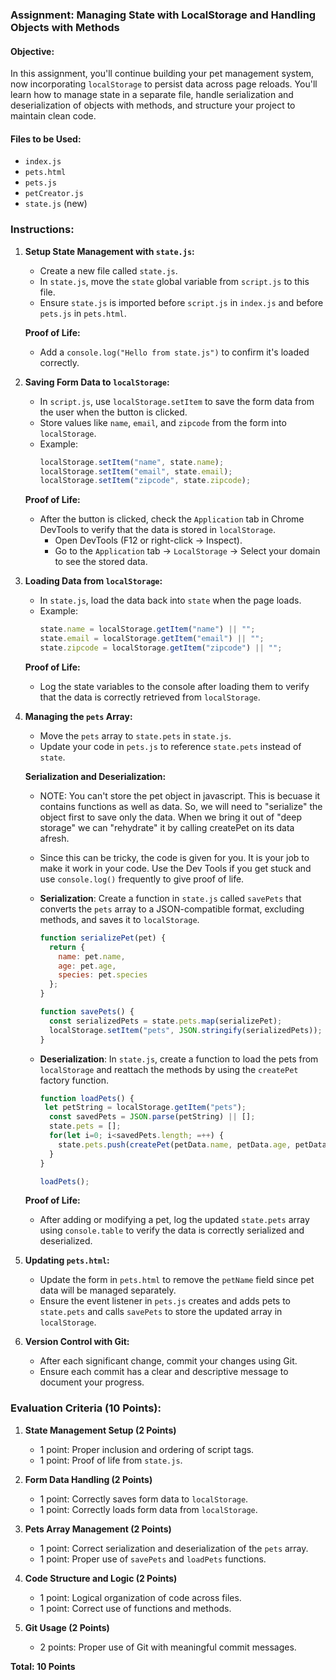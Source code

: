 ### Assignment: Managing State with LocalStorage and Handling Objects with Methods

#### Objective:
In this assignment, you'll continue building your pet management system, now incorporating `localStorage` to persist data across page reloads. You'll learn how to manage state in a separate file, handle serialization and deserialization of objects with methods, and structure your project to maintain clean code.

#### Files to be Used:
- `index.js`
- `pets.html`
- `pets.js`
- `petCreator.js`
- `state.js` (new)

### Instructions:

1. **Setup State Management with `state.js`:**
   - Create a new file called `state.js`.
   - In `state.js`, move the `state` global variable from `script.js` to this file.
   - Ensure `state.js` is imported before `script.js` in `index.js` and before `pets.js` in `pets.html`.

   **Proof of Life:**
   - Add a `console.log("Hello from state.js")` to confirm it's loaded correctly.

2. **Saving Form Data to `localStorage`:**
   - In `script.js`, use `localStorage.setItem` to save the form data from the user when the button is clicked.
   - Store values like `name`, `email`, and `zipcode` from the form into `localStorage`.
   - Example:
     ```javascript
     localStorage.setItem("name", state.name);
     localStorage.setItem("email", state.email);
     localStorage.setItem("zipcode", state.zipcode);
     ```

   **Proof of Life:**
   - After the button is clicked, check the `Application` tab in Chrome DevTools to verify that the data is stored in `localStorage`.
     - Open DevTools (F12 or right-click → Inspect).
     - Go to the `Application` tab → `LocalStorage` → Select your domain to see the stored data.

3. **Loading Data from `localStorage`:**
   - In `state.js`, load the data back into `state` when the page loads.
   - Example:
     ```javascript
     state.name = localStorage.getItem("name") || "";
     state.email = localStorage.getItem("email") || "";
     state.zipcode = localStorage.getItem("zipcode") || "";
     ```

   **Proof of Life:**
   - Log the state variables to the console after loading them to verify that the data is correctly retrieved from `localStorage`.

4. **Managing the `pets` Array:**
   - Move the `pets` array to `state.pets` in `state.js`.
   - Update your code in `pets.js` to reference `state.pets` instead of `state`.

   **Serialization and Deserialization:**
   -  NOTE: You can't store the pet object in javascript. This is becuase it contains functions as well as data. So, we will need to "serialize" the object first to save only the data. When we bring it out of "deep storage" we can "rehydrate" it by calling createPet on its data afresh.
   - Since this can be tricky, the code is given for you. It is your job to make it work in your code. Use the Dev Tools if you get stuck and use `console.log()` frequently to give proof of life.
   - **Serialization**: Create a function in `state.js` called `savePets` that converts the `pets` array to a JSON-compatible format, excluding methods, and saves it to `localStorage`.
     ```javascript
     function serializePet(pet) {
       return {
         name: pet.name,
         age: pet.age,
         species: pet.species
       };
     }

     function savePets() {
       const serializedPets = state.pets.map(serializePet);
       localStorage.setItem("pets", JSON.stringify(serializedPets));
     }
     ```

   - **Deserialization**: In `state.js`, create a function to load the pets from `localStorage` and reattach the methods by using the `createPet` factory function.
     ```javascript
     function loadPets() {
      let petString = localStorage.getItem("pets");
       const savedPets = JSON.parse(petString) || [];
       state.pets = [];
       for(let i=0; i<savedPets.length; =++) {
         state.pets.push(createPet(petData.name, petData.age, petData.species))
       }
     }

     loadPets();
     ```

   **Proof of Life:**
   - After adding or modifying a pet, log the updated `state.pets` array using `console.table` to verify the data is correctly serialized and deserialized.

5. **Updating `pets.html`:**
   - Update the form in `pets.html` to remove the `petName` field since pet data will be managed separately.
   - Ensure the event listener in `pets.js` creates and adds pets to `state.pets` and calls `savePets` to store the updated array in `localStorage`.

6. **Version Control with Git:**
   - After each significant change, commit your changes using Git.
   - Ensure each commit has a clear and descriptive message to document your progress.

### Evaluation Criteria (10 Points):

1. **State Management Setup (2 Points)**
   - 1 point: Proper inclusion and ordering of script tags.
   - 1 point: Proof of life from `state.js`.

2. **Form Data Handling (2 Points)**
   - 1 point: Correctly saves form data to `localStorage`.
   - 1 point: Correctly loads form data from `localStorage`.

3. **Pets Array Management (2 Points)**
   - 1 point: Correct serialization and deserialization of the `pets` array.
   - 1 point: Proper use of `savePets` and `loadPets` functions.

4. **Code Structure and Logic (2 Points)**
   - 1 point: Logical organization of code across files.
   - 1 point: Correct use of functions and methods.

5. **Git Usage (2 Points)**
   - 2 points: Proper use of Git with meaningful commit messages.

**Total: 10 Points**
